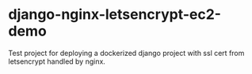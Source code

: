 # django-nginx-letsencrypt-ec2-demo
Test project for deploying a dockerized django project with ssl cert from letsencrypt handled by nginx. 
